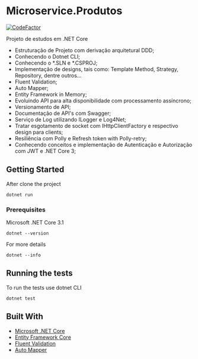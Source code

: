 # Microservice.Produtos

[![CodeFactor](https://www.codefactor.io/repository/github/sampaiobrenner/microservice.produtos/badge?s=bcd6289dcff1bcd7e5cab16a405672f7d56e24c6)](https://www.codefactor.io/repository/github/sampaiobrenner/microservice.produtos)

Projeto de estudos em .NET Core 

- Estruturação de Projeto com derivação arquitetural DDD;
- Conhecendo o Dotnet CLI;
- Conhecendo o *.SLN e *.CSPROJ;
- Implementação de designs, tais como: Template Method, Strategy, Repository, dentre outros... 
- Fluent Validation;
- Auto Mapper;
- Entity Framework in Memory;
- Evoluindo API para alta disponibilidade com processamento assíncrono;
- Versionamento de API;
- Documentação de API's com Swagger;
- Serviço de Log utilizando ILogger e Log4Net;
- Tratar esgotamento de socket com IHttpClientFactory e respectivo design para clients;
- Resiliência com Polly e Refresh token with Polly-retry;
- Conhecendo conceitos e implementação de Autenticação e Autorização com JWT e .NET Core 3;

## Getting Started

After clone the project 

```
dotnet run
```
### Prerequisites

Microsoft .NET Core 3.1

```
dotnet --version
```
For more details

```
dotnet --info
```
## Running the tests

To run the tests use dotnet CLI

```
dotnet test
```
## Built With

* [Microsoft .NET Core](https://dotnet.microsoft.com/)
* [Entity Framework Core](https://docs.microsoft.com/en-us/ef/#pivot=efcore) 
* [Fluent Validation](https://fluentvalidation.net/) 
* [Auto Mapper](https://automapper.org/) 